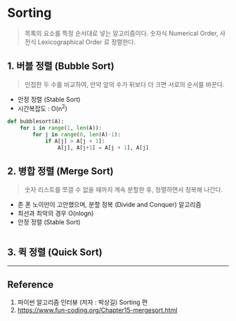 # Sorting
> 목록의 요소를 특정 순서대로 넣는 알고리즘이다. 숫자식 Numerical Order, 사전식 Lexicographical Order 로 정렬한다.

## 1. 버블 정렬 (Bubble Sort)
> 인접한 두 수를 비교하여, 만약 앞의 수가 뒤보다 더 크면 서로의 순서를 바꾼다.
* 안정 정렬 (Stable Sort)
* 시간복잡도 : O(n<sup>2</sup>)

```python
def bubblesort(A):
    for i in range(1, len(A)):
        for j in range(0, len(A)-1):
            if A[j] > A[j + 1]:
                A[j], A[j+1] = A[j + 1], A[j]
```

## 2. 병합 정렬 (Merge Sort)
> 숫자 리스트를 쪼갤 수 없을 때까지 계속 분할한 후, 정렬하면서 정복해 나간다.

* 존 폰 노이만이 고안했으며, 분할 정복 (Divide and Conquer) 알고리즘
* 최선과 최악의 경우 O(nlogn)
* 안정 정렬 (Stable Sort)

```python

```

## 3. 퀵 정렬 (Quick Sort)


---
## Reference
1. 파이썬 알고리즘 인터뷰 (저자 : 박상길) Sorting 편
2. https://www.fun-coding.org/Chapter15-mergesort.html
